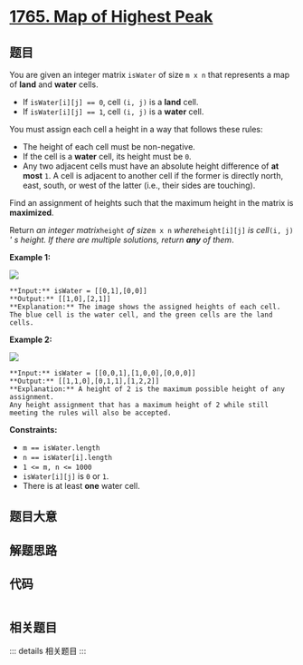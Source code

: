 # [1765. Map of Highest Peak](https://leetcode.com/problems/map-of-highest-peak)

## 题目

You are given an integer matrix `isWater` of size `m x n` that represents a
map of **land** and **water** cells.

  * If `isWater[i][j] == 0`, cell `(i, j)` is a **land** cell.
  * If `isWater[i][j] == 1`, cell `(i, j)` is a **water** cell.

You must assign each cell a height in a way that follows these rules:

  * The height of each cell must be non-negative.
  * If the cell is a **water** cell, its height must be `0`.
  * Any two adjacent cells must have an absolute height difference of **at most** `1`. A cell is adjacent to another cell if the former is directly north, east, south, or west of the latter (i.e., their sides are touching).

Find an assignment of heights such that the maximum height in the matrix is
**maximized**.

Return _an integer matrix_`height` _of size_`m x n` _where_`height[i][j]` _is
cell_`(i, j)` _' s height. If there are multiple solutions, return **any** of
them_.



**Example 1:**

**![](https://assets.leetcode.com/uploads/2021/01/10/screenshot-2021-01-11-at-82045-am.png)**

    
    
    **Input:** isWater = [[0,1],[0,0]]
    **Output:** [[1,0],[2,1]]
    **Explanation:** The image shows the assigned heights of each cell.
    The blue cell is the water cell, and the green cells are the land cells.
    

**Example 2:**

**![](https://assets.leetcode.com/uploads/2021/01/10/screenshot-2021-01-11-at-82050-am.png)**

    
    
    **Input:** isWater = [[0,0,1],[1,0,0],[0,0,0]]
    **Output:** [[1,1,0],[0,1,1],[1,2,2]]
    **Explanation:** A height of 2 is the maximum possible height of any assignment.
    Any height assignment that has a maximum height of 2 while still meeting the rules will also be accepted.
    



**Constraints:**

  * `m == isWater.length`
  * `n == isWater[i].length`
  * `1 <= m, n <= 1000`
  * `isWater[i][j]` is `0` or `1`.
  * There is at least **one** water cell.


## 题目大意

## 解题思路

## 代码

```javascript

```

## 相关题目

::: details 相关题目
:::
